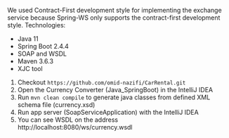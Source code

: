 We used Contract-First development style for implementing the exchange service because Spring-WS only supports the contract-first development style.
Technologies: 
 - Java 11
 - Spring Boot 2.4.4
 - SOAP and WSDL
 - Maven 3.6.3
 - XJC tool

1. Checkout `https://github.com/omid-nazifi/CarRental.git`
2. Open the Currency Converter (Java_SpringBoot) in the IntelliJ IDEA
3. Run `mvn clean compile` to generate java classes from defined XML schema file (currency.xsd)
4. Run app server (SoapServiceApplication) with the IntelliJ IDEA
5. You can see WSDL on the address http://localhost:8080/ws/currency.wsdl 
